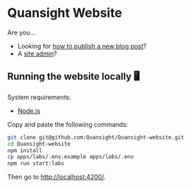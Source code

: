 # Quansight Website

Are you...

- Looking for [how to publish a new blog post](how-to-publish-a-new-blog-post.md)?
- A [site admin](site-admin.md)?

## Running the website locally 🖥

System requirements:

- [Node.js](https://nodejs.org)

Copy and paste the following commands:

```sh
git clone git@github.com:Quansight/Quansight-website.git
cd Quansight-website
npm install
cp apps/labs/.env.example apps/labs/.env
npm run start:labs
```

Then go to <http://localhost:4200/>.
